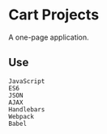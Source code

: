 # Cart Projects
A one-page application.

## Use
```
JavaScript
ES6
JSON
AJAX
Handlebars
Webpack
Babel

```